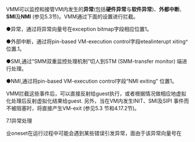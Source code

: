 

VMM可以监控和接管VM内发生的**异常**(包括**硬件异常**与**软件异常**)、**外都中断**、**SMI**及**NMI** (参见5.3节)。VMM通过下面的设置进行拦截。

●异常，通过将异常向量号在exception bitmap字段相应位置1。

●外部中断，通过将pin-based VM-execution control字段etealinterupt xiting^位置.1。

●SMI,通过“SMM双重监控处理机制”切人到STM (SMM-transfer monitor) 端进行处理。

●NMI,通过将pin-based VM-execution control字段“NMI exiting" 位置1。

VMM拦截这些事件后，可以直接反射给guest执行，或者根据情况做相应地虚拟化处理后反射虚拟化结果给guest. 另外，当在VM内发生INIT、SMI及SIPI 事件而不被阻塞时，将直接产生VM-exit (参见5.3 节和4.17.2节)。

7.1异常处理

业oneset在运行过程中可能会遇到某些错误引发异常，面由于该异常向量号在